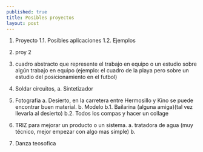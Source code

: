 ```yaml
---
published: true
title: Posibles proyectos
layout: post
---
```

1. Proyecto
1.1. Posibles aplicaciones
1.2. Ejemplos

1. proy 2


1. cuadro abstracto que represente el trabajo en equipo o un estudio sobre algún trabajo en equipo (ejemplo: el cuadro de la playa pero sobre un estudio del posicionamiento en el futbol)

2. Soldar circuitos, 
a. Sintetizador 

3. Fotografia
a. Desierto, en la carretera entre Hermosillo y Kino se puede encontrar buen material.
b. Modelo
b.1. Bailarina (alguna amiga)(tal vez llevarla al desierto)
b.2. Todos los compas y hacer un collage 

4. TRIZ para mejorar un producto o un sistema.
a. tratadora de agua (muy técnico, mejor empezar con algo mas simple)
b. 

5. Danza teosofica